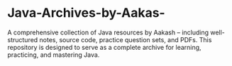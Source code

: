 # Java-Archives-by-Aakas-
A comprehensive collection of Java resources by Aakash – including well-structured notes, source code, practice question sets, and PDFs. This repository is designed to serve as a complete archive for learning, practicing, and mastering Java.
